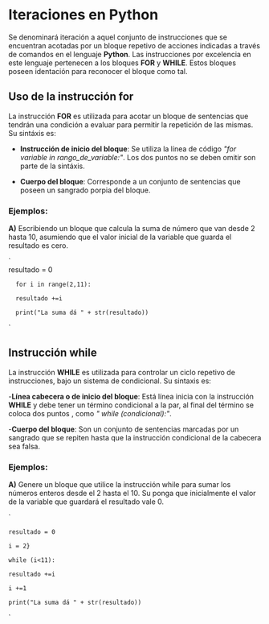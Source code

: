 # Iteraciones en Python #

Se denominará iteración a aquel conjunto de instrucciones que se encuentran acotadas por un bloque repetivo de acciones indicadas a través de comandos en el lenguaje **Python**. Las instrucciones por excelencia en este lenguaje pertenecen a los bloques **FOR** y **WHILE**. Estos bloques poseen identación para reconocer  el bloque como tal.

## Uso de la instrucción for ##

La instrucción **FOR** es utilizada para acotar un bloque de sentencias que tendrán una condición a evaluar para permitir la repetición de las mismas. Su sintáxis es:

- **Instrucción de inicio del bloque**: Se utiliza  la línea de código _"for variable  in rango_de_variable:"_. Los dos puntos no se deben omitir son parte de la sintáxis.

- **Cuerpo del bloque**: Corresponde a un conjunto de sentencias que poseen un sangrado porpia del bloque.

### Ejemplos: ###
**A)** Escribiendo un bloque que calcula la suma de número que van desde 2 hasta 10, asumiendo que el valor inicial de la variable que guarda el resultado es cero.

`    
      resultado = 0

      for i in range(2,11):

      resultado +=i

      print("La suma dá " + str(resultado))

`

## Instrucción while ##
La instrucción **WHILE** es utilizada para controlar un ciclo repetivo de instrucciones, bajo un sistema de condicional. Su sintaxis es:

-**Línea cabecera o de inicio  del bloque**: Está línea inicia con la instrucción **WHILE** y debe tener un término condicional a la par, al final del término se coloca dos puntos , como _" while (condicional):"_.

-**Cuerpo del bloque**: Son un conjunto de sentencias marcadas por un sangrado que se repiten hasta que la instrucción condicional de la cabecera sea falsa.

### Ejemplos: ###
**A)** Genere un bloque  que utilice la instrucción while para sumar los números enteros desde el 2 hasta el 10. Su ponga que inicialmente el valor de la variable que guardará el resultado vale 0.

`   

    resultado = 0

    i = 2}

    while (i<11):

    resultado +=i

    i +=1

    print("La suma dá " + str(resultado))

`
